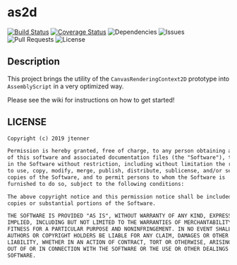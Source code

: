 # as2d

[![Build Status](https://travis-ci.org/as2d/as2d.svg?branch=master)](https://travis-ci.org/as2d/as2d)
[![Coverage Status](https://coveralls.io/repos/github/as2d/as2d/badge.svg?branch=master)](https://coveralls.io/github/as2d/as2d?branch=master)
![Dependencies](https://img.shields.io/librariesio/github/as2d/as2d.svg?style=flat)
![Issues](https://img.shields.io/github/issues/as2d/as2d.svg?style=flat)
![Pull Requests](https://img.shields.io/github/issues-pr/as2d/as2d.svg?style=flat)
![License](https://img.shields.io/github/license/as2d/as2d.svg?style=flat)

## Description

This project brings the utility of the `CanvasRenderingContext2D` prototype into `AssemblyScript` in
a very optimized way.

Please see the wiki for instructions on how to get started!

## LICENSE

```txt
Copyright (c) 2019 jtenner

Permission is hereby granted, free of charge, to any person obtaining a copy
of this software and associated documentation files (the "Software"), to deal
in the Software without restriction, including without limitation the rights
to use, copy, modify, merge, publish, distribute, sublicense, and/or sell
copies of the Software, and to permit persons to whom the Software is
furnished to do so, subject to the following conditions:

The above copyright notice and this permission notice shall be included in all
copies or substantial portions of the Software.

THE SOFTWARE IS PROVIDED "AS IS", WITHOUT WARRANTY OF ANY KIND, EXPRESS OR
IMPLIED, INCLUDING BUT NOT LIMITED TO THE WARRANTIES OF MERCHANTABILITY,
FITNESS FOR A PARTICULAR PURPOSE AND NONINFRINGEMENT. IN NO EVENT SHALL THE
AUTHORS OR COPYRIGHT HOLDERS BE LIABLE FOR ANY CLAIM, DAMAGES OR OTHER
LIABILITY, WHETHER IN AN ACTION OF CONTRACT, TORT OR OTHERWISE, ARISING FROM,
OUT OF OR IN CONNECTION WITH THE SOFTWARE OR THE USE OR OTHER DEALINGS IN THE
SOFTWARE.
```
